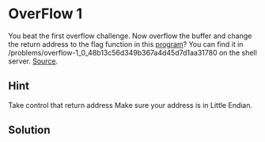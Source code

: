 # OverFlow 1
You beat the first overflow challenge. Now overflow the buffer and change the return address to the flag function in this [program](vuln)? You can find it in /problems/overflow-1_0_48b13c56d349b367a4d45d7d1aa31780 on the shell server. [Source](vuln.c).

## Hint
Take control that return address
Make sure your address is in Little Endian.

## Solution
